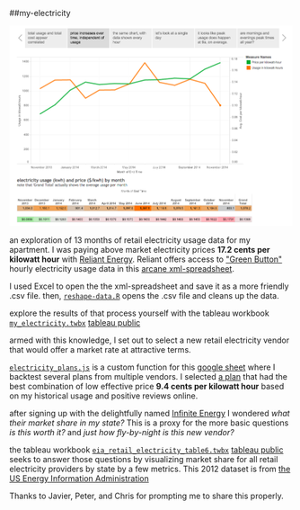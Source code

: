 ##my-electricity

[![](https://raw.githubusercontent.com/micahstubbs/my-electricity/master/chart.png)](https://public.tableausoftware.com/profile/micah.stubbs#!/vizhome/my_electricity/Story)

an exploration of 13 months of retail electricity usage data for my apartment.  I was paying above market electricity prices **17.2 cents per kilowatt hour** with [Reliant Energy](https://www.reliant.com/en/residential/join-now/new.jsp).  Reliant offers access to ["Green Button"](http://www.greenbuttondata.org/) hourly electricity usage data in this [arcane xml-spreadsheet](https://github.com/micahstubbs/my-electricity/tree/master/ReliantGreenButtonData).

I used Excel to open the the xml-spreadsheet and save it as a more friendly .csv file.  then, [`reshape-data.R`](https://github.com/micahstubbs/my-electricity/blob/master/reshape-data.R) opens the .csv file and cleans up the data.

explore the results of that process yourself with the tableau workbook [`my_electricity.twbx`](https://github.com/micahstubbs/my-electricity/blob/master/my_electricity.twbx) [tableau public](https://public.tableausoftware.com/profile/micah.stubbs#!/vizhome/my_electricity/Story)

armed with this knowledge, I set out to select a new retail electricity vendor that would offer a market rate at attractive terms.

[`electricity_plans.js`](https://raw.githubusercontent.com/micahstubbs/my-electricity/master/electricity_plans.js) is a custom function for this [google sheet](https://docs.google.com/spreadsheets/d/1e-231CUqrFUtJOeXamyEtrQ_sj0Q-NCW9nQitKVCLBw/edit?usp=sharing) where I backtest several plans from multiple vendors. I selected [a plan](https://www.infiniteenergy.com/api/efl/CenterPoint/The_All-Inclusive_6_mo) that had the best combination of low effective price **9.4 cents per kilowatt hour**  based on my historical usage and positive reviews online.

after signing up with the delightfully named [Infinite Energy](http://www.infiniteenergy.com/) I wondered *what their market share in my state?*  This is a proxy for the more basic questions *is this worth it?* and *just how fly-by-night is this new vendor?* 

the tableau workbook [`eia_retail_electricity_table6.twbx`](https://github.com/micahstubbs/my-electricity/blob/master/eia_retail_electricity_table6.twbx?raw=true) [tableau public](https://public.tableausoftware.com/profile/micah.stubbs#!/vizhome/eia_retail_electricity_table6/Dashboard) seeks to answer those questions by visualizing market share for all retail electricity providers by state by a few metrics.  This 2012 dataset is from [the US Energy Information Administration](http://www.eia.gov/electricity/data.cfm#sales)

Thanks to Javier, Peter, and Chris for prompting me to share this properly.







